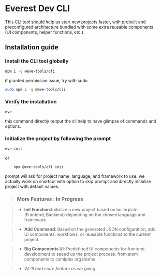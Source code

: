 # Everest Dev CLI

This CLI tool should help us start new projects faster, with prebuilt and preconfigured architecture bundled with some extra reusable components (UI components, helper functions, etc.).

## Installation guide

### Install the CLI tool globally

```bash
npm i -g @eve-tools/cli
```

if granted permission issue, try with sudo

```bash
sudo npm i -g @eve-tools/cli
```

### Verify the installation

```bash
eve
```

this command directly output the cli help to have glimpse of commands and options.

### Initialize the project by following the prompt

>

```bash
eve init
```

or

```bash
    npx @eve-tools/cli init
```

prompt will ask for project name, language, and framework to use.
we actually work on shortcut with option to skip prompt and directly initialize project with default values.

> ### More Features : In Progress

> - **Init Function**:Initialize a new project based on boilerplate (Frontend, Backend) depending on the chosen language and framework.

> - **Add Command**: Based on the generated JSON configuration, add UI components, workflows, or reusable functions to the current project.

> - **Big Components UI**: Predefined UI components for frontend development to speed up the project process. from atom components to comlplex organisms.

> - _We'll add more feature as we going_
